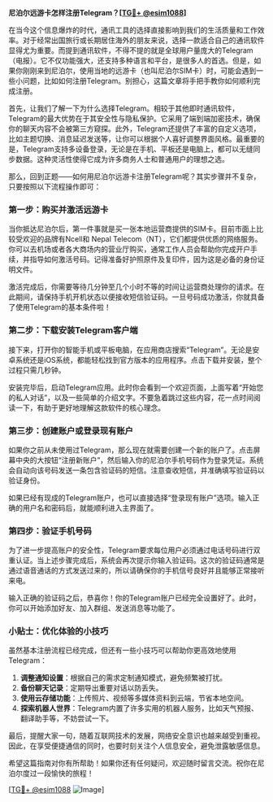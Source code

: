 **尼泊尔远游卡怎样注册Telegram？[[TG💪+ @esim1088](https://t.me/s/esim1088)]**

在当今这个信息爆炸的时代，通讯工具的选择直接影响到我们的生活质量和工作效率。对于经常出国旅行或长期居住海外的朋友来说，选择一款适合自己的通讯软件显得尤为重要。而提到通讯软件，不得不提的就是全球用户量庞大的Telegram（电报）。它不仅功能强大，还支持多种语言和平台，是很多人的首选。但是，如果你刚刚来到尼泊尔，使用当地的远游卡（也叫尼泊尔SIM卡）时，可能会遇到一些小问题，比如如何注册Telegram。别担心，这篇文章将手把手教你如何顺利完成注册。

首先，让我们了解一下为什么选择Telegram。相较于其他即时通讯软件，Telegram的最大优势在于其安全性与隐私保护。它采用了端到端加密技术，确保你的聊天内容不会被第三方窥探。此外，Telegram还提供了丰富的自定义选项，比如主题切换、消息延迟发送等，让你可以根据个人喜好调整界面风格。最重要的是，Telegram支持多设备登录，无论是在手机、平板还是电脑上，都可以无缝同步数据。这种灵活性使得它成为许多商务人士和普通用户的理想之选。

那么，回到正题——如何用尼泊尔远游卡注册Telegram呢？其实步骤并不复杂，只要按照以下流程操作即可：

### 第一步：购买并激活远游卡

当你抵达尼泊尔后，第一件事就是买一张本地运营商提供的SIM卡。目前市面上比较受欢迎的品牌有Ncell和 Nepal Telecom（NT），它们都提供优质的网络服务。你可以去机场或者各大商场内的营业厅购买，通常工作人员会帮助你完成开户手续，并指导如何激活号码。记得准备好护照原件及复印件，因为这是必备的身份证明文件。

激活完成后，你需要等待几分钟至几个小时不等的时间让运营商处理你的请求。在此期间，请保持手机开机状态以便接收短信验证码。一旦号码成功激活，你就具备了使用Telegram的基本条件啦！

### 第二步：下载安装Telegram客户端

接下来，打开你的智能手机或平板电脑，在应用商店搜索“Telegram”。无论是安卓系统还是iOS系统，都能轻松找到官方版本的应用程序。点击下载并安装，整个过程只需几秒钟。

安装完毕后，启动Telegram应用。此时你会看到一个欢迎页面，上面写着“开始您的私人对话”，以及一些简单的介绍文字。不要急着跳过这些内容，花一点时间阅读一下，有助于更好地理解这款软件的核心理念。

### 第三步：创建账户或登录现有账户

如果你之前从未使用过Telegram，那么现在就需要创建一个新的账户了。点击屏幕中央的大按钮“注册新账户”，然后输入你的尼泊尔手机号码作为登录凭证。系统会自动向该号码发送一条包含验证码的短信。注意查收短信，并准确填写验证码以验证身份。

如果已经有现成的Telegram账户，也可以直接选择“登录现有账户”选项。输入正确的用户名和密码后，就能顺利进入主界面了。

### 第四步：验证手机号码

为了进一步提高账户的安全性，Telegram要求每位用户必须通过电话号码进行双重认证。当上述步骤完成后，系统会再次提示你输入验证码。这次的验证码通常是通过语音通话的方式发送过来的，所以请确保你的手机信号良好并且能够正常接听来电。

输入正确的验证码之后，恭喜你！你的Telegram账户已经完全设置好了。此时，你可以开始添加好友、加入群组、发送消息等功能了。

### 小贴士：优化体验的小技巧

虽然基本注册流程已经完成，但还有一些小技巧可以帮助你更高效地使用Telegram：

1. **调整通知设置**：根据自己的需求定制通知模式，避免频繁被打扰。
2. **备份聊天记录**：定期导出重要对话以防丢失。
3. **使用云存储功能**：上传照片、视频等多媒体资料到云端，节省本地空间。
4. **探索机器人世界**：Telegram内置了许多实用的机器人服务，比如天气预报、翻译助手等，不妨尝试一下。

最后，提醒大家一句，随着互联网技术的发展，网络安全意识也越来越受到重视。因此，在享受便捷通信的同时，也要时刻关注个人信息安全，避免泄露敏感信息。

希望这篇指南对你有所帮助！如果你还有任何疑问，欢迎随时留言交流。祝你在尼泊尔度过一段愉快的旅程！

[[TG💪+ @esim1088](https://t.me/s/esim1088) ![Image](https://i.postimg.cc/4NQfJmqS/Snipaste-2025-05-13-00-14-12.png)]